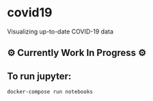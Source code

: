 # covid19
Visualizing up-to-date COVID-19 data
## :gear: Currently Work In Progress :gear:

## To run jupyter:
```bash
docker-compose run notebooks
```
